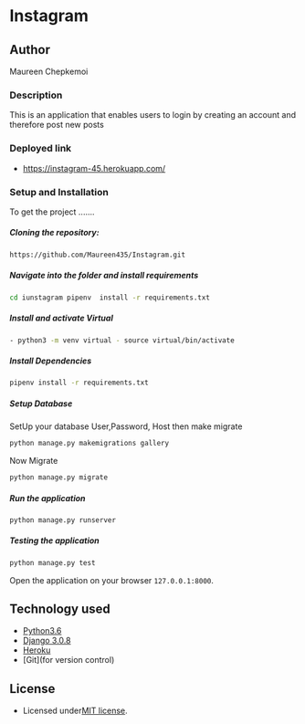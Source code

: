 # Instagram

## Author
 Maureen Chepkemoi

### Description  
This is an application that enables users to login by creating an account and therefore post new posts

### Deployed link

 - https://instagram-45.herokuapp.com/

### Setup and Installation  
To get the project .......  
  
##### Cloning the repository:  
 ```bash 
https://github.com/Maureen435/Instagram.git
```
##### Navigate into the folder and install requirements  
 ```bash 
cd iunstagram pipenv  install -r requirements.txt 
```
##### Install and activate Virtual  
 ```bash 
- python3 -m venv virtual - source virtual/bin/activate  
```  
##### Install Dependencies  
 ```bash 
 pipenv install -r requirements.txt 
```  
 ##### Setup Database  
  SetUp your database User,Password, Host then make migrate  
 ```bash 
python manage.py makemigrations gallery
 ``` 
 Now Migrate  
 ```bash 
 python manage.py migrate 
```
##### Run the application  
 ```bash 
 python manage.py runserver 
```  

##### Testing the application  
 ```bash 
 python manage.py test 
```
Open the application on your browser `127.0.0.1:8000`.  
  
  
## Technology used  
  
* [Python3.6](https://www.python.org/)  
* [Django 3.0.8](https://docs.djangoproject.com/en/3.0/) 
* [Heroku](https://heroku.com)  
* [Git](for version control)


## License

- Licensed under[MIT license](license).